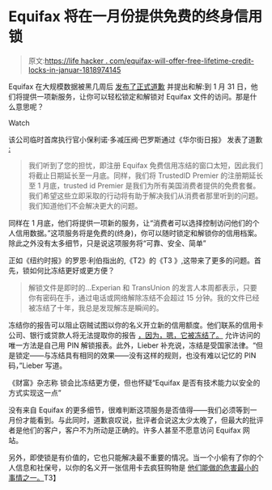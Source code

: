 # Equifax 将在一月份提供免费的终身信用锁

> 原文:[https://life hacker . com/equifax-will-offer-free-lifetime-credit-locks-in-januar-1818974145](https://lifehacker.com/equifax-will-offer-free-lifetime-credit-locks-in-januar-1818974145)

Equifax 在大规模数据被黑几周后 [发布了正式道歉](https://www.wsj.com/articles/on-behalf-of-equifax-im-sorry-1506547253) 并提出和解:到 1 月 31 日，他们将提供一项新服务，让你可以轻松锁定和解锁对 Equifax 文件的访问。那是什么意思呢？

Watch

该公司临时首席执行官小保利诺·多减压阀·巴罗斯通过《华尔街日报》 发表了道歉 [:](https://www.wsj.com/articles/on-behalf-of-equifax-im-sorry-1506547253)

> 我们听到了您的担忧，即注册 Equifax 免费信用冻结的窗口太短，因此我们将截止日期延长至一月底。同样，我们将 TrustedID Premier 的注册期延长至 1 月底，trusted id Premier 是我们为所有美国消费者提供的免费套餐。我们希望这些立即采取的行动将有助于解决我们从消费者那里听到的问题。我们知道他们不会解决更大的问题。

同样在 1 月底，他们将提供一项新的服务，让“消费者可以选择控制访问他们的个人信用数据。”这项服务将是免费的(终身)，你可以随时锁定和解锁你的信用档案。除此之外没有太多细节，只是说这项服务将“可靠、安全、简单”

正如《纽约时报》的罗恩·利伯指出的,《T2》的《T3 》,这带来了更多的问题。首先，锁如何比冻结更好或更方便？

> 解锁文件是即时的...Experian 和 TransUnion 的发言人本周都表示，只要你有密码在手，通过电话或网络解除冻结不会超过 15 分钟。我的文件已经被冻结了十年，我总是发现解冻是瞬间的。

冻结你的报告可以阻止窃贼试图以你的名义开立新的信用额度。他们联系的信用卡公司、银行或贷款人将无法提取你的报告 [，因为，嗯，它被冻结了。](https://twocents.lifehacker.com/everything-you-need-to-know-about-a-credit-freeze-1803139061#_ga=2.194815653.948122430.1506632186-1268082208.1431441811) 允许访问的唯一方法是自己用 PIN 解锁报表。此外，Lieber 补充说，冻结是受国家法律。“但是锁定——与冻结具有相同的效果——没有这样的规则，也没有难以记忆的 PIN 码，”Lieber 写道。

《财富》杂志称 锁会比冻结更方便，但也怀疑“Equifax 是否有技术能力以安全的方式实现这一点”

没有来自 Equifax 的更多细节，很难判断这项服务是否值得——我们必须等到一月份才能看到。与此同时，道歉哀叹说，批评者会说这太少太晚了，但最大的批评者是他们的客户，客户不为所动是正确的。许多人甚至不愿意访问 Equifax 网站。

另外，即使锁是有价值的，它也只能解决最不重要的情况。当一个小偷有了你的个人信息和社保号，以你的名义开一张信用卡去疯狂购物是 [他们能做的危害最小的事情之一。](https://lifehacker.com/how-to-find-out-if-you-were-affected-by-the-equifax-hac-1806121695)T3】